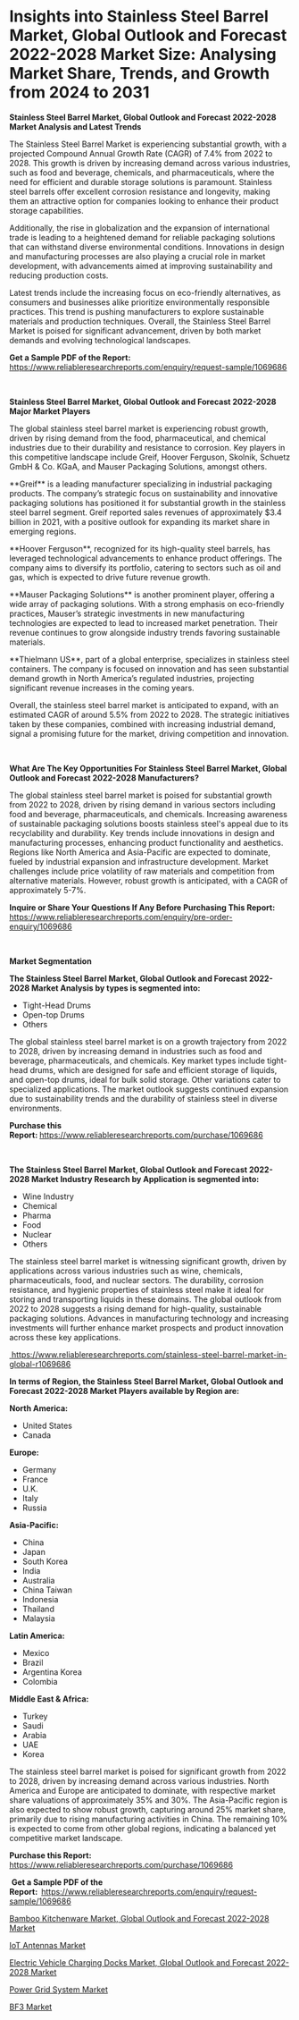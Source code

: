<p><h1>Insights into Stainless Steel Barrel Market, Global Outlook and Forecast 2022-2028 Market Size: Analysing Market Share, Trends, and Growth from 2024 to 2031</h1></p><p><strong>Stainless Steel Barrel Market, Global Outlook and Forecast 2022-2028 Market Analysis and Latest Trends</strong></p>
<p><p>The Stainless Steel Barrel Market is experiencing substantial growth, with a projected Compound Annual Growth Rate (CAGR) of 7.4% from 2022 to 2028. This growth is driven by increasing demand across various industries, such as food and beverage, chemicals, and pharmaceuticals, where the need for efficient and durable storage solutions is paramount. Stainless steel barrels offer excellent corrosion resistance and longevity, making them an attractive option for companies looking to enhance their product storage capabilities.</p><p>Additionally, the rise in globalization and the expansion of international trade is leading to a heightened demand for reliable packaging solutions that can withstand diverse environmental conditions. Innovations in design and manufacturing processes are also playing a crucial role in market development, with advancements aimed at improving sustainability and reducing production costs.</p><p>Latest trends include the increasing focus on eco-friendly alternatives, as consumers and businesses alike prioritize environmentally responsible practices. This trend is pushing manufacturers to explore sustainable materials and production techniques. Overall, the Stainless Steel Barrel Market is poised for significant advancement, driven by both market demands and evolving technological landscapes.</p></p>
<p><strong>Get a Sample PDF of the Report:&nbsp;</strong> <a href="https://www.reliableresearchreports.com/enquiry/request-sample/1069686">https://www.reliableresearchreports.com/enquiry/request-sample/1069686</a></p>
<p>&nbsp;</p>
<p><strong>Stainless Steel Barrel Market, Global Outlook and Forecast 2022-2028 Major Market Players</strong></p>
<p><p>The global stainless steel barrel market is experiencing robust growth, driven by rising demand from the food, pharmaceutical, and chemical industries due to their durability and resistance to corrosion. Key players in this competitive landscape include Greif, Hoover Ferguson, Skolnik, Schuetz GmbH & Co. KGaA, and Mauser Packaging Solutions, amongst others.</p><p>**Greif** is a leading manufacturer specializing in industrial packaging products. The company’s strategic focus on sustainability and innovative packaging solutions has positioned it for substantial growth in the stainless steel barrel segment. Greif reported sales revenues of approximately $3.4 billion in 2021, with a positive outlook for expanding its market share in emerging regions.</p><p>**Hoover Ferguson**, recognized for its high-quality steel barrels, has leveraged technological advancements to enhance product offerings. The company aims to diversify its portfolio, catering to sectors such as oil and gas, which is expected to drive future revenue growth.</p><p>**Mauser Packaging Solutions** is another prominent player, offering a wide array of packaging solutions. With a strong emphasis on eco-friendly practices, Mauser’s strategic investments in new manufacturing technologies are expected to lead to increased market penetration. Their revenue continues to grow alongside industry trends favoring sustainable materials.</p><p>**Thielmann US**, part of a global enterprise, specializes in stainless steel containers. The company is focused on innovation and has seen substantial demand growth in North America’s regulated industries, projecting significant revenue increases in the coming years.</p><p>Overall, the stainless steel barrel market is anticipated to expand, with an estimated CAGR of around 5.5% from 2022 to 2028. The strategic initiatives taken by these companies, combined with increasing industrial demand, signal a promising future for the market, driving competition and innovation.</p></p>
<p>&nbsp;</p>
<p><strong>What Are The Key Opportunities For Stainless Steel Barrel Market, Global Outlook and Forecast 2022-2028 Manufacturers?</strong></p>
<p><p>The global stainless steel barrel market is poised for substantial growth from 2022 to 2028, driven by rising demand in various sectors including food and beverage, pharmaceuticals, and chemicals. Increasing awareness of sustainable packaging solutions boosts stainless steel's appeal due to its recyclability and durability. Key trends include innovations in design and manufacturing processes, enhancing product functionality and aesthetics. Regions like North America and Asia-Pacific are expected to dominate, fueled by industrial expansion and infrastructure development. Market challenges include price volatility of raw materials and competition from alternative materials. However, robust growth is anticipated, with a CAGR of approximately 5-7%.</p></p>
<p><strong>Inquire or Share Your Questions If Any Before Purchasing This Report:</strong> <a href="https://www.reliableresearchreports.com/enquiry/pre-order-enquiry/1069686">https://www.reliableresearchreports.com/enquiry/pre-order-enquiry/1069686</a></p>
<p>&nbsp;</p>
<p><strong>Market Segmentation</strong></p>
<p><strong>The Stainless Steel Barrel Market, Global Outlook and Forecast 2022-2028 Market Analysis by types is segmented into:</strong></p>
<p><ul><li>Tight-Head Drums</li><li>Open-top Drums</li><li>Others</li></ul></p>
<p><p>The global stainless steel barrel market is on a growth trajectory from 2022 to 2028, driven by increasing demand in industries such as food and beverage, pharmaceuticals, and chemicals. Key market types include tight-head drums, which are designed for safe and efficient storage of liquids, and open-top drums, ideal for bulk solid storage. Other variations cater to specialized applications. The market outlook suggests continued expansion due to sustainability trends and the durability of stainless steel in diverse environments.</p></p>
<p><strong>Purchase this Report:&nbsp;</strong><a href="https://www.reliableresearchreports.com/purchase/1069686">https://www.reliableresearchreports.com/purchase/1069686</a></p>
<p>&nbsp;</p>
<p><strong>The Stainless Steel Barrel Market, Global Outlook and Forecast 2022-2028 Market Industry Research by Application is segmented into:</strong></p>
<p><ul><li>Wine Industry</li><li>Chemical</li><li>Pharma</li><li>Food</li><li>Nuclear</li><li>Others</li></ul></p>
<p><p>The stainless steel barrel market is witnessing significant growth, driven by applications across various industries such as wine, chemicals, pharmaceuticals, food, and nuclear sectors. The durability, corrosion resistance, and hygienic properties of stainless steel make it ideal for storing and transporting liquids in these domains. The global outlook from 2022 to 2028 suggests a rising demand for high-quality, sustainable packaging solutions. Advances in manufacturing technology and increasing investments will further enhance market prospects and product innovation across these key applications.</p></p>
<p><a href="https://www.reliableresearchreports.com/stainless-steel-barrel-market-in-global-r1069686">&nbsp;https://www.reliableresearchreports.com/stainless-steel-barrel-market-in-global-r1069686</a></p>
<p><strong>In terms of Region, the Stainless Steel Barrel Market, Global Outlook and Forecast 2022-2028 Market Players available by Region are:</strong></p>
<p>
    <p> <strong> North America: </strong>
        <ul>
            <li>United States</li>
            <li>Canada</li>
        </ul>
        </p> 
    <p> <strong> Europe: </strong>
        <ul>
            <li>Germany</li>
            <li>France</li>
            <li>U.K.</li>
            <li>Italy</li>
            <li>Russia</li>
        </ul>
        </p> 
    <p> <strong> Asia-Pacific: </strong>
        <ul>
            <li>China</li>
            <li>Japan</li>
            <li>South Korea</li>
            <li>India</li>
            <li>Australia</li>
            <li>China Taiwan</li>
            <li>Indonesia</li>
            <li>Thailand</li>
            <li>Malaysia</li>
        </ul>
        </p> 
    <p> <strong> Latin America: </strong>
        <ul>
            <li>Mexico</li>
            <li>Brazil</li>
            <li>Argentina Korea</li>
            <li>Colombia</li>
        </ul>
        </p> 
    <p> <strong> Middle East & Africa: </strong>
        <ul>
            <li>Turkey</li>
            <li>Saudi</li>
            <li>Arabia</li>
            <li>UAE</li>
            <li>Korea</li>
        </ul>
    </p>
    </p>
<p><p>The stainless steel barrel market is poised for significant growth from 2022 to 2028, driven by increasing demand across various industries. North America and Europe are anticipated to dominate, with respective market share valuations of approximately 35% and 30%. The Asia-Pacific region is also expected to show robust growth, capturing around 25% market share, primarily due to rising manufacturing activities in China. The remaining 10% is expected to come from other global regions, indicating a balanced yet competitive market landscape.</p></p>
<p><strong>Purchase this Report: </strong><a href="https://www.reliableresearchreports.com/purchase/1069686">https://www.reliableresearchreports.com/purchase/1069686</a></p>
<p>&nbsp;<strong>Get a Sample PDF of the Report:&nbsp;&nbsp;</strong><a href="https://www.reliableresearchreports.com/enquiry/request-sample/1069686">https://www.reliableresearchreports.com/enquiry/request-sample/1069686</a></p>
<p><strong></strong></p>
<p><p><a href="https://github.com/bmorecock/Market-Research-Report-List-5/blob/main/bamboo-kitchenware-market-global-outlook-and-forecast-2022-2028-market.md">Bamboo Kitchenware Market, Global Outlook and Forecast 2022-2028 Market</a></p><p><a href="https://medium.com/@nancyalvarado586/the-iot-antennas-market-prioritizes-cost-control-and-efficiency-enhancement-a2ebf111ea5a">IoT Antennas Market</a></p><p><a href="https://github.com/AshrafKhan865/Market-Research-Report-List-1/blob/main/electric-vehicle-charging-docks-market-global-outlook-and-forecast-2022-2028-market.md">Electric Vehicle Charging Docks Market, Global Outlook and Forecast 2022-2028 Market</a></p><p><a href="https://www.linkedin.com/pulse/market-dynamics-future-trends-global-power-grid-system-wmole?trackingId=QwaV%2BKR0S12bJJUscNCvzQ%3D%3D">Power Grid System Market</a></p><p><a href="https://issuu.com/reportprime-2/docs/bf3-market-size-2030.pptx_79b48c981f7eea">BF3 Market</a></p></p>